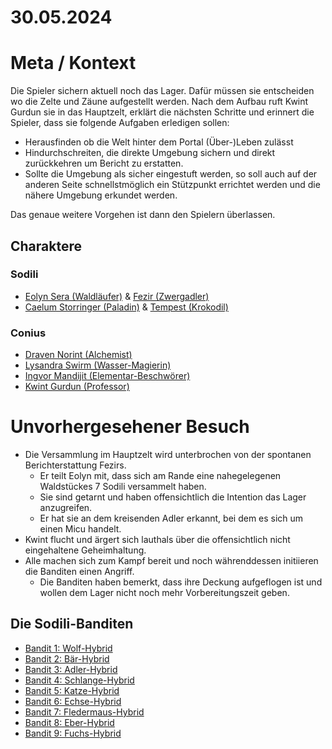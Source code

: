 # 30.05.2024

# Meta / Kontext

Die Spieler sichern aktuell noch das Lager. Dafür müssen sie entscheiden wo die Zelte und Zäune aufgestellt werden.
Nach dem Aufbau ruft Kwint Gurdun sie in das Hauptzelt, erklärt die nächsten Schritte und erinnert die Spieler, dass sie folgende Aufgaben erledigen sollen:
* Herausfinden ob die Welt hinter dem Portal (Über-)Leben zulässt
* Hindurchschreiten, die direkte Umgebung sichern und direkt zurückkehren um Bericht zu erstatten.
* Sollte die Umgebung als sicher eingestuft werden, so soll auch auf der anderen Seite schnellstmöglich ein Stützpunkt errichtet werden und die nähere Umgebung erkundet werden.

Das genaue weitere Vorgehen ist dann den Spielern überlassen.

## Charaktere

### Sodili
* [Eolyn Sera (Waldläufer)](/content/Volk_/Lateralen_/Sodili/Charakter_/Eolyn-Aksae-Sera_Fezir/DnD-5e_Character-Blatt.md) & [Fezir (Zwergadler)](/content/Volk_/Lateralen_/Sodili/Charakter_/Eolyn-Aksae-Sera_Fezir/DnD-5e-Micu-Sheet)
* [Caelum Storringer (Paladin)](/content/Volk_/Lateralen_/Sodili/Charakter_/Caelum-Froso-Storringer_Tempest/DnD-5e_Character-Blatt.md) & [Tempest (Krokodil)](/content/Volk_/Lateralen_/Sodili/Charakter_/Caelum-Froso-Storringer_Tempest/DnD-5e-Micu-Sheet)

### Conius
* [Draven Norint (Alchemist)](/content/Volk_/Lateralen_/Conius/Charakter_/Draven-Norrint/DnD-5e_Character-Blatt.md)
* [Lysandra Swirm (Wasser-Magierin)](/content/Volk_/Lateralen_/Conius/Charakter_/Lysandra-Swirm/DnD-5e_Character-Blatt.md)
* [Ingvor Mandijit (Elementar-Beschwörer)](/content/Volk_/Lateralen_/Conius/Charakter_/Ingvor-Nemet-Mandijit/DnD-5e_Character-Blatt.md)
* [Kwint Gurdun (Professor)](/content/Volk_/Lateralen_/Conius/Charakter_/Kwint-Gurdun/DnD-5e_Character-Blatt.md)

# Unvorhergesehener Besuch

* Die Versammlung im Hauptzelt wird unterbrochen von der spontanen Berichterstattung Fezirs.
    * Er teilt Eolyn mit, dass sich am Rande eine nahegelegenen Waldstückes 7 Sodili versammelt haben. 
    * Sie sind getarnt und haben offensichtlich die Intention das Lager anzugreifen. 
    * Er hat sie an dem kreisenden Adler erkannt, bei dem es sich um einen Micu handelt.
* Kwint flucht und ärgert sich lauthals über die offensichtlich nicht eingehaltene Geheimhaltung.
* Alle machen sich zum Kampf bereit und noch währenddessen initiieren die Banditen einen Angriff.
    * Die Banditen haben bemerkt, dass ihre Deckung aufgeflogen ist und wollen dem Lager nicht noch mehr Vorbereitungszeit geben.

## Die Sodili-Banditen

* [Bandit 1: Wolf-Hybrid](./Gegner/Bandit-1_Sodili-Wolf-Hybrid.md)
* [Bandit 2: Bär-Hybrid](./Gegner/Bandit-2_Sodili-Baer-Hybrid.md)
* [Bandit 3: Adler-Hybrid](./Gegner/Bandit-3_Sodili-Adler-Hybrid.md)
* [Bandit 4: Schlange-Hybrid](./Gegner/Bandit-4_Sodili-Schlange-Hybrid.md)
* [Bandit 5: Katze-Hybrid](./Gegner/Bandit-5_Sodili-Katze-Hybrid.md)
* [Bandit 6: Echse-Hybrid](./Gegner/Bandit-6_Sodili-Echse-Hybrid.md)
* [Bandit 7: Fledermaus-Hybrid](./Gegner/Bandit-7_Sodili-Fledermaus-Hybrid.md)
* [Bandit 8: Eber-Hybrid](./Gegner/Bandit-8_Sodili-Eber-Hybrid.md)
* [Bandit 9: Fuchs-Hybrid](./Gegner/Bandit-9_Sodili-Fuchs-Hybrid.md)
